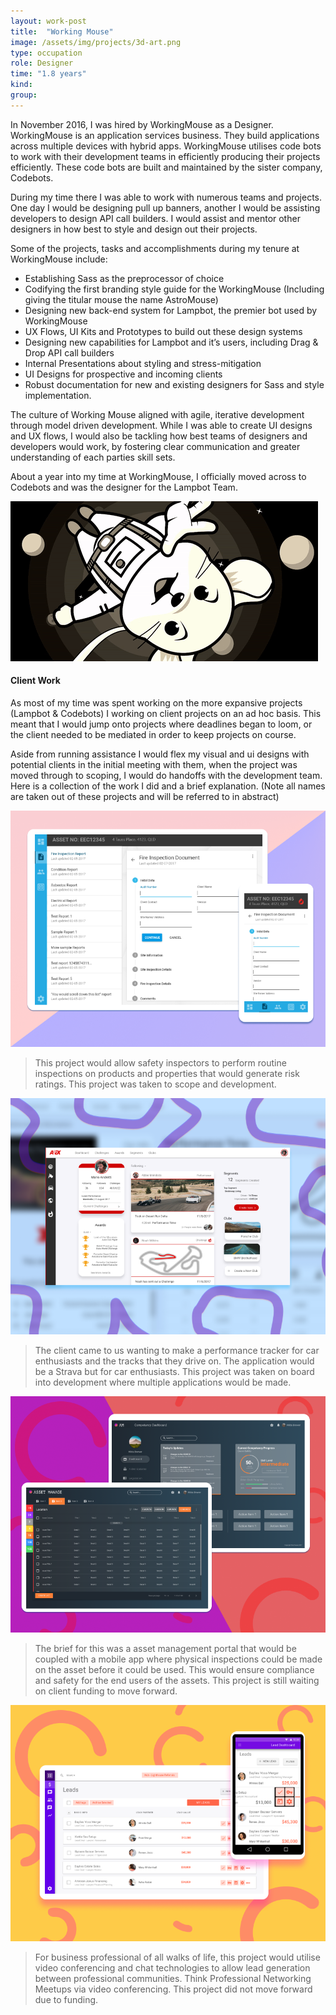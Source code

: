 ```yaml
---
layout: work-post
title:  "Working Mouse"
image: /assets/img/projects/3d-art.png
type: occupation
role: Designer
time: "1.8 years"
kind:
group:
---
```


In November 2016, I was hired by WorkingMouse as a Designer. WorkingMouse is an application services business. They build applications across multiple devices with hybrid apps. WorkingMouse utilises code bots to work with their development teams in efficiently producing their projects efficiently.
These code bots are built and maintained by the sister company, Codebots.

During my time there I was able to work with numerous teams and projects. One day I would be designing pull up banners, another I would be assisting developers to design API call builders. I would assist and mentor other designers in how best to style and design out their projects. 

Some of the projects, tasks and accomplishments during my tenure at WorkingMouse include:

- Establishing Sass as the preprocessor of choice
- Codifying the first branding style guide for the WorkingMouse (Including giving the titular mouse the name AstroMouse)
- Designing new back-end system for Lampbot, the premier bot used by WorkingMouse
- UX Flows, UI Kits and Prototypes to build out these design systems
- Designing new capabilities for Lampbot and it’s users, including Drag & Drop API call builders
- Internal Presentations about styling and stress-mitigation
- UI Designs for prospective and incoming clients
- Robust documentation for new and existing designers for Sass and style implementation.

The culture of Working Mouse aligned with agile, iterative development through model driven development. While I was able to create UI designs and UX flows, I would also be tackling how best teams of designers and developers would work, by fostering clear communication and greater understanding of each parties skill sets.

About a year into my time at WorkingMouse, I officially moved across to Codebots and was the designer for the Lampbot Team.

![WorkingMouse 404](/assets/img/work/astro-mouse.gif "WorkingMouse 404")

#### Client Work

As most of my time was spent working on the more expansive projects (Lampbot & Codebots) I working on client projects on an ad hoc basis. This meant that I would jump onto projects where deadlines began to loom, or the client needed to be mediated in order to keep projects on course. 

Aside from running assistance I would flex my visual and ui designs with potential clients in the initial meeting with them, when the project was moved through to scoping, I would do handoffs with the development team. Here is a collection of the work I did and a brief explanation. (Note all names are taken out of these projects and will be referred to in abstract)

![Inspection Application](/assets/img/work/wm-1.png "Inspection Application")
> This project would allow safety inspectors to perform routine inspections on products and properties that would generate risk ratings. This project was taken to scope and development.

![Performance Tracker](/assets/img/work/wm-2.png "Performance Tracker")
> The client came to us wanting to make a performance tracker for car enthusiasts and the tracks that they drive on. The application would be a Strava but for car enthusiasts. This project was taken on board into development where multiple applications would be made.

![Asset Management Application](/assets/img/work/wm-3.png "Asset Management Application")
> The brief for this was a asset management portal that would be coupled with a mobile app where physical inspections could be made on the asset before it could be used. This would ensure compliance and safety for the end users of the assets. This project is still waiting on client funding to move forward.

![Lead Generation Video Application](/assets/img/work/wm-4.png "Lead Generation Video Application")
> For business professional of all walks of life, this project would utilise video conferencing and chat technologies to allow lead generation between professional communities. Think Professional Networking Meetups via video conferencing. This project did not move forward due to funding.
